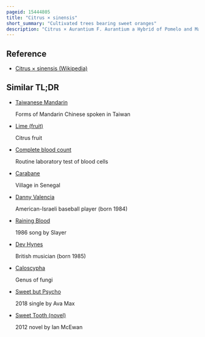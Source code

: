 ```yaml
---
pageid: 15444805
title: "Citrus × sinensis"
short_summary: "Cultivated trees bearing sweet oranges"
description: "Citrus × Aurantium F. Aurantium a Hybrid of Pomelo and Mandarin also known as sweet Oranges is a commonly cultivated Type of Orange that includes valencia Oranges Blood Oranges and navel Oranges."
---
```


## Reference

- [Citrus × sinensis (Wikipedia)](https://en.wikipedia.org/?curid=15444805)

## Similar TL;DR

- [Taiwanese Mandarin](/tldr/en/taiwanese-mandarin)

  Forms of Mandarin Chinese spoken in Taiwan

- [Lime (fruit)](/tldr/en/lime-fruit)

  Citrus fruit

- [Complete blood count](/tldr/en/complete-blood-count)

  Routine laboratory test of blood cells

- [Carabane](/tldr/en/carabane)

  Village in Senegal

- [Danny Valencia](/tldr/en/danny-valencia)

  American-Israeli baseball player (born 1984)

- [Raining Blood](/tldr/en/raining-blood)

  1986 song by Slayer

- [Dev Hynes](/tldr/en/dev-hynes)

  British musician (born 1985)

- [Caloscypha](/tldr/en/caloscypha)

  Genus of fungi

- [Sweet but Psycho](/tldr/en/sweet-but-psycho)

  2018 single by Ava Max

- [Sweet Tooth (novel)](/tldr/en/sweet-tooth-novel)

  2012 novel by Ian McEwan

